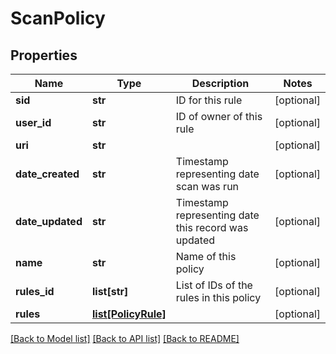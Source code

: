 # ScanPolicy

## Properties
Name | Type | Description | Notes
------------ | ------------- | ------------- | -------------
**sid** | **str** | ID for this rule | [optional] 
**user_id** | **str** | ID of owner of this rule | [optional] 
**uri** | **str** |  | [optional] 
**date_created** | **str** | Timestamp representing date scan was run | [optional] 
**date_updated** | **str** | Timestamp representing date this record was updated | [optional] 
**name** | **str** | Name of this policy | [optional] 
**rules_id** | **list[str]** | List of IDs of the rules in this policy | [optional] 
**rules** | [**list[PolicyRule]**](PolicyRule.md) |  | [optional] 

[[Back to Model list]](../README.md#documentation-for-models) [[Back to API list]](../README.md#documentation-for-api-endpoints) [[Back to README]](../README.md)



